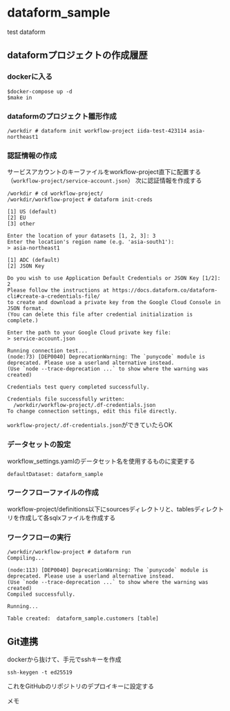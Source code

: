 # dataform_sample
test dataform


## dataformプロジェクトの作成履歴

### dockerに入る

```
$docker-compose up -d
$make in
```

### dataformのプロジェクト雛形作成
```
/workdir # dataform init workflow-project iida-test-423114 asia-northeast1
```

### 認証情報の作成
サービスアカウントのキーファイルをworkflow-project直下に配置する（`workflow-project/service-account.json`）
次に認証情報を作成する
```
/workdir # cd workflow-project/
/workdir/workflow-project # dataform init-creds

[1] US (default)
[2] EU
[3] other

Enter the location of your datasets [1, 2, 3]: 3
Enter the location's region name (e.g. 'asia-south1'):
> asia-northeast1

[1] ADC (default)
[2] JSON Key

Do you wish to use Application Default Credentials or JSON Key [1/2]: 2
Please follow the instructions at https://docs.dataform.co/dataform-cli#create-a-credentials-file/
to create and download a private key from the Google Cloud Console in JSON format.
(You can delete this file after credential initialization is complete.)

Enter the path to your Google Cloud private key file:
> service-account.json                             

Running connection test...
(node:73) [DEP0040] DeprecationWarning: The `punycode` module is deprecated. Please use a userland alternative instead.
(Use `node --trace-deprecation ...` to show where the warning was created)

Credentials test query completed successfully.

Credentials file successfully written:
  /workdir/workflow-project/.df-credentials.json
To change connection settings, edit this file directly.
```

`workflow-project/.df-credentials.json`ができていたらOK

### データセットの設定

workflow_settings.yamlのデータセット名を使用するものに変更する
```
defaultDataset: dataform_sample
```

### ワークフローファイルの作成
workflow-project/definitions以下にsourcesディレクトリと、tablesディレクトリを作成して各sqlxファイルを作成する

### ワークフローの実行

```
/workdir/workflow-project # dataform run
Compiling...

(node:113) [DEP0040] DeprecationWarning: The `punycode` module is deprecated. Please use a userland alternative instead.
(Use `node --trace-deprecation ...` to show where the warning was created)
Compiled successfully.

Running...

Table created:  dataform_sample.customers [table]
```

## Git連携

dockerから抜けて、手元でsshキーを作成
```
ssh-keygen -t ed25519
```

これをGitHubのリポジトリのデプロイキーに設定する

メモ
